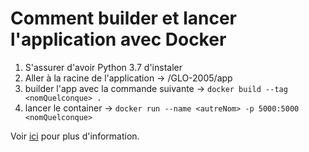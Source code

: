 # Comment builder et lancer l'application avec Docker

1. S'assurer d'avoir Python 3.7 d'instaler
2. Aller à la racine de l'application → /GLO-2005/app
3. builder l'app avec la commande suivante → `docker build --tag <nomQuelconque> .`
4. lancer le container → `docker run --name <autreNom> -p 5000:5000 <nomQuelconque>`

Voir [ici](https://www.wintellect.com/containerize-python-app-5-minutes/) pour plus d'information.